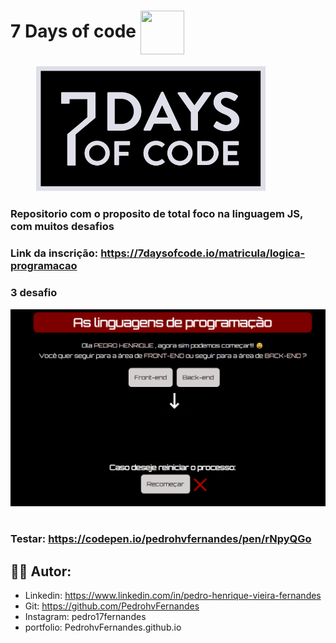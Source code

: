# 7 Days of code <img src="https://i.gifer.com/origin/18/1881d8691bd9ff18bea62c0a275e1da6.gif" width="70px" height ="70px" align="center">

<p align="center">
  <img height="200" src="https://github.com/PedrohvFernandes/7daysofcode/blob/main/screenshot/background-7days.1647533642.svg">
  &nbsp;&nbsp;&nbsp;&nbsp;&nbsp;&nbsp;&nbsp;&nbsp;&nbsp;&nbsp;&nbsp;&nbsp;&nbsp;
</p>

### Repositorio com o proposito de total foco na linguagem JS, com muitos desafios

### Link da inscrição: https://7daysofcode.io/matricula/logica-programacao

### 3 desafio
<p align="center">
  <img src="https://github.com/PedrohvFernandes/7daysofcode/blob/main/screenshot/Screen3.png">
  &nbsp;&nbsp;&nbsp;&nbsp;&nbsp;&nbsp;&nbsp;&nbsp;&nbsp;&nbsp;&nbsp;&nbsp;&nbsp;
</p>

### Testar: https://codepen.io/pedrohvfernandes/pen/rNpyQGo

## 👨‍💻 Autor:
- Linkedin: https://www.linkedin.com/in/pedro-henrique-vieira-fernandes
- Git: https://github.com/PedrohvFernandes
- Instagram: pedro17fernandes
- portfolio: PedrohvFernandes.github.io
